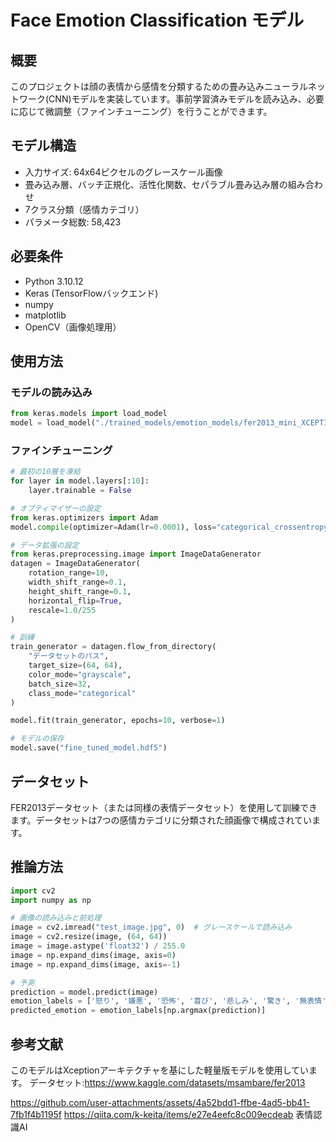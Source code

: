 # Face Emotion Classification モデル

## 概要
このプロジェクトは顔の表情から感情を分類するための畳み込みニューラルネットワーク(CNN)モデルを実装しています。事前学習済みモデルを読み込み、必要に応じて微調整（ファインチューニング）を行うことができます。

## モデル構造
- 入力サイズ: 64x64ピクセルのグレースケール画像
- 畳み込み層、バッチ正規化、活性化関数、セパラブル畳み込み層の組み合わせ
- 7クラス分類（感情カテゴリ）
- パラメータ総数: 58,423

## 必要条件
- Python 3.10.12
- Keras (TensorFlowバックエンド)
- numpy
- matplotlib
- OpenCV（画像処理用）

## 使用方法

### モデルの読み込み
```python
from keras.models import load_model
model = load_model("./trained_models/emotion_models/fer2013_mini_XCEPTION.hdf5")
```

### ファインチューニング
```python
# 最初の10層を凍結
for layer in model.layers[:10]:
    layer.trainable = False

# オプティマイザーの設定
from keras.optimizers import Adam
model.compile(optimizer=Adam(lr=0.0001), loss="categorical_crossentropy", metrics=["accuracy"])

# データ拡張の設定
from keras.preprocessing.image import ImageDataGenerator
datagen = ImageDataGenerator(
    rotation_range=10,
    width_shift_range=0.1,
    height_shift_range=0.1,
    horizontal_flip=True,
    rescale=1.0/255
)

# 訓練
train_generator = datagen.flow_from_directory(
    "データセットのパス",
    target_size=(64, 64),
    color_mode="grayscale",
    batch_size=32,
    class_mode="categorical"
)

model.fit(train_generator, epochs=10, verbose=1)

# モデルの保存
model.save("fine_tuned_model.hdf5")
```

## データセット
FER2013データセット（または同様の表情データセット）を使用して訓練できます。データセットは7つの感情カテゴリに分類された顔画像で構成されています。

## 推論方法
```python
import cv2
import numpy as np

# 画像の読み込みと前処理
image = cv2.imread("test_image.jpg", 0)  # グレースケールで読み込み
image = cv2.resize(image, (64, 64))
image = image.astype('float32') / 255.0
image = np.expand_dims(image, axis=0)
image = np.expand_dims(image, axis=-1)

# 予測
prediction = model.predict(image)
emotion_labels = ['怒り', '嫌悪', '恐怖', '喜び', '悲しみ', '驚き', '無表情']
predicted_emotion = emotion_labels[np.argmax(prediction)]
```

## 参考文献
このモデルはXceptionアーキテクチャを基にした軽量版モデルを使用しています。 
データセット:https://www.kaggle.com/datasets/msambare/fer2013 

https://github.com/user-attachments/assets/4a52bdd1-ffbe-4ad5-bb41-7fb1f4b1195f
https://qiita.com/k-keita/items/e27e4eefc8c009ecdeab
表情認識AI

